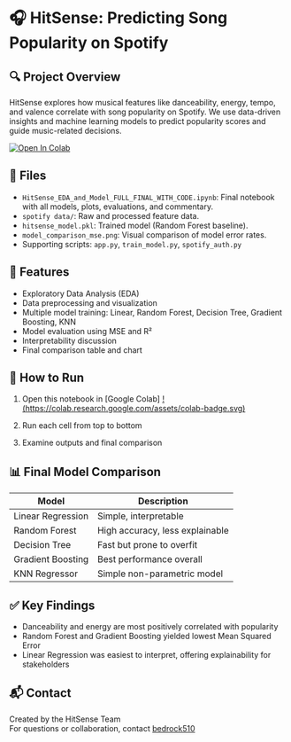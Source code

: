 # 🎧 HitSense: Predicting Song Popularity on Spotify

## 🔍 Project Overview
HitSense explores how musical features like danceability, energy, tempo, and valence correlate with song popularity on Spotify. We use data-driven insights and machine learning models to predict popularity scores and guide music-related decisions.

[![Open In Colab](https://colab.research.google.com/assets/colab-badge.svg)](https://colab.research.google.com/github/bedrock510/HitSense-Plus/blob/main/HitSense_EDA_and_Model_FULL_FINAL_SAFE_EVAL.ipynb)

## 📁 Files
- `HitSense_EDA_and_Model_FULL_FINAL_WITH_CODE.ipynb`: Final notebook with all models, plots, evaluations, and commentary.
- `spotify data/`: Raw and processed feature data.
- `hitsense_model.pkl`: Trained model (Random Forest baseline).
- `model_comparison_mse.png`: Visual comparison of model error rates.
- Supporting scripts: `app.py`, `train_model.py`, `spotify_auth.py`

## 🧠 Features
- Exploratory Data Analysis (EDA)
- Data preprocessing and visualization
- Multiple model training: Linear, Random Forest, Decision Tree, Gradient Boosting, KNN
- Model evaluation using MSE and R²
- Interpretability discussion
- Final comparison table and chart

## 🚀 How to Run
1. Open this notebook in [Google Colab] [!(https://colab.research.google.com/assets/colab-badge.svg)](https://colab.research.google.com/github/bedrock510/HitSense-Plus/blob/main/HitSense_EDA_and_Model_FULL_FINAL_SAFE_EVAL.ipynb)

2. Run each cell from top to bottom
3. Examine outputs and final comparison

## 📊 Final Model Comparison

| Model              | Description                 |
|-------------------|-----------------------------|
| Linear Regression | Simple, interpretable       |
| Random Forest     | High accuracy, less explainable |
| Decision Tree     | Fast but prone to overfit   |
| Gradient Boosting | Best performance overall    |
| KNN Regressor     | Simple non-parametric model |

## ✅ Key Findings
- Danceability and energy are most positively correlated with popularity
- Random Forest and Gradient Boosting yielded lowest Mean Squared Error
- Linear Regression was easiest to interpret, offering explainability for stakeholders

## 📬 Contact
Created by the HitSense Team  
For questions or collaboration, contact [bedrock510](https://github.com/bedrock510)
